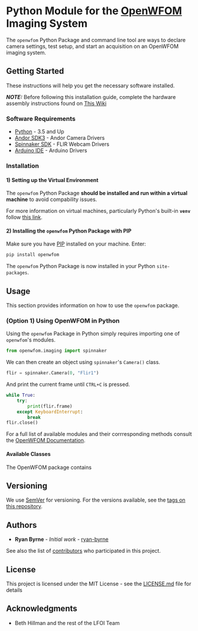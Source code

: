 # Python Module for the [OpenWFOM](https://hillmanlab.zuckermaninstitute.columbia.edu/content/optical-imaging-and-microscopy-development-and-dissemination) Imaging System

The ```openwfom``` Python Package and command line tool are ways to declare camera settings, test setup, and start an acquisition on an OpenWFOM imaging system.

## Getting Started

These instructions will help you get the necessary software installed.

***NOTE:*** Before following this installation guide, complete the hardware assembly instructions found on [This Wiki](https://github.com/ryan-byrne/wfom/wiki)

### Software Requirements

* [Python](https://packaging.python.org/tutorials/installing-packages/#ensure-you-can-run-python-from-the-command-line) - 3.5 and Up
* [Andor SDK3](https://andor.oxinst.com/products/software-development-kit/) - Andor Camera Drivers
* [Spinnaker SDK](https://www.flir.com/products/spinnaker-sdk/) - FLIR Webcam Drivers
* [Arduino IDE](https://www.arduino.cc/en/main/software) - Arduino Drivers

### Installation

#### 1) Setting up the Virtual Environment

The ```openwfom``` Python Package **should be installed and run within a virtual machine** to avoid compability issues.

For more information on virtual machines, particularly Python's built-in **```venv```** follow [this link](https://docs.python.org/3/library/venv.html).

#### 2) Installing the ```openwfom``` Python Package with PIP

Make sure you have [PIP](https://packaging.python.org/tutorials/installing-packages/#ensure-you-can-run-pip-from-the-command-line) installed on your machine. Enter:

``` cmd
pip install openwfom
```

The ```openwfom``` Python Package is now installed in your Python ```site-packages```.

## Usage

This section provides information on how to use the ```openwfom``` package.

### (Option 1) Using OpenWFOM in Python

Using the ```openwfom``` Package in Python simply requires importing one of ```openwfom```'s modules.
``` python
from openwfom.imaging import spinnaker
```
We can then create an object using ```spinnaker```'s ```Camera()``` class.
``` python
flir = spinnaker.Camera(0, "Flir1")
```
And print the current frame until ```CTRL+C``` is pressed.
```python
while True:
    try:
        print(flir.frame)
    except KeyboardInterrupt:
        break
flir.close()
```
For a full list of available modules and their corrresponding methods consult the [OpenWFOM Documentation]().

#### Available Classes

The OpenWFOM package contains  

## Versioning

We use [SemVer](http://semver.org/) for versioning. For the versions available, see the [tags on this repository](https://github.com/ryan-byrne/wfom/tags).

## Authors

* **Ryan Byrne** - *Initial work* - [ryan-byrne](https://github.com/ryan-byrne)

See also the list of [contributors](https://github.com/ryan-byrne/wfom/contributors) who participated in this project.

## License

This project is licensed under the MIT License - see the [LICENSE.md](LICENSE.md) file for details

## Acknowledgments

* Beth Hillman and the rest of the LFOI Team
